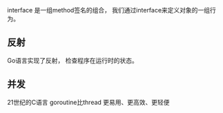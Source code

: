 interface 是一组method签名的组合， 我们通过interface来定义对象的一组行为。

## 反射
Go语言实现了反射， 检查程序在运行时的状态。

## 并发
21世纪的C语言
goroutine比thread 更易用、更高效、更轻便